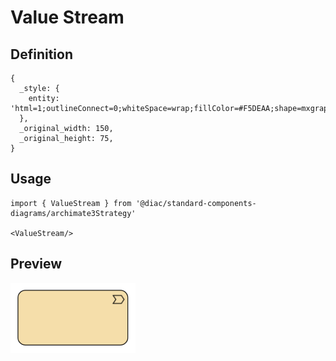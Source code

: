 # Value Stream

## Definition

```
{
  _style: { 
    entity: 'html=1;outlineConnect=0;whiteSpace=wrap;fillColor=#F5DEAA;shape=mxgraph.archimate3.application;appType=valueStream;archiType=rounded;',
  },
  _original_width: 150,
  _original_height: 75,
}
```

## Usage

```
import { ValueStream } from '@diac/standard-components-diagrams/archimate3Strategy'

<ValueStream/>
```

## Preview

<img src="./value-stream.png" width="200"/>
